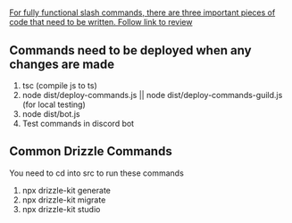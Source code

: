 #

[For fully functional slash commands, there are three important pieces of code that need to be written. Follow link to review](https://discordjs.guide/creating-your-bot/command-handling.htmlhttps:/)



## Commands need to be deployed when any changes are made

1. tsc (compile js to ts)
2. node dist/deploy-commands.js || node dist/deploy-commands-guild.js (for local testing)
3. node dist/bot.js
4. Test commands in discord bot

## Common Drizzle Commands
  You need to cd into src to run these commands
1. npx drizzle-kit generate
2. npx drizzle-kit migrate
3. npx drizzle-kit studio

